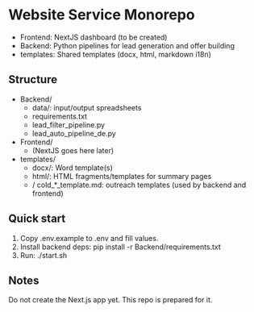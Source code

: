 # Website Service Monorepo

- Frontend: NextJS dashboard (to be created)
- Backend: Python pipelines for lead generation and offer building
- templates: Shared templates (docx, html, markdown i18n)

## Structure
- Backend/
  - data/: input/output spreadsheets
  - requirements.txt
  - lead_filter_pipeline.py
  - lead_auto_pipeline_de.py
- Frontend/
  - (NextJS goes here later)
- templates/
  - docx/: Word template(s)
  - html/: HTML fragments/templates for summary pages
  - <lang>/ cold_*_template.md: outreach templates (used by backend and frontend)

## Quick start

1. Copy .env.example to .env and fill values.
2. Install backend deps: pip install -r Backend/requirements.txt
3. Run: ./start.sh

## Notes
Do not create the Next.js app yet. This repo is prepared for it.
